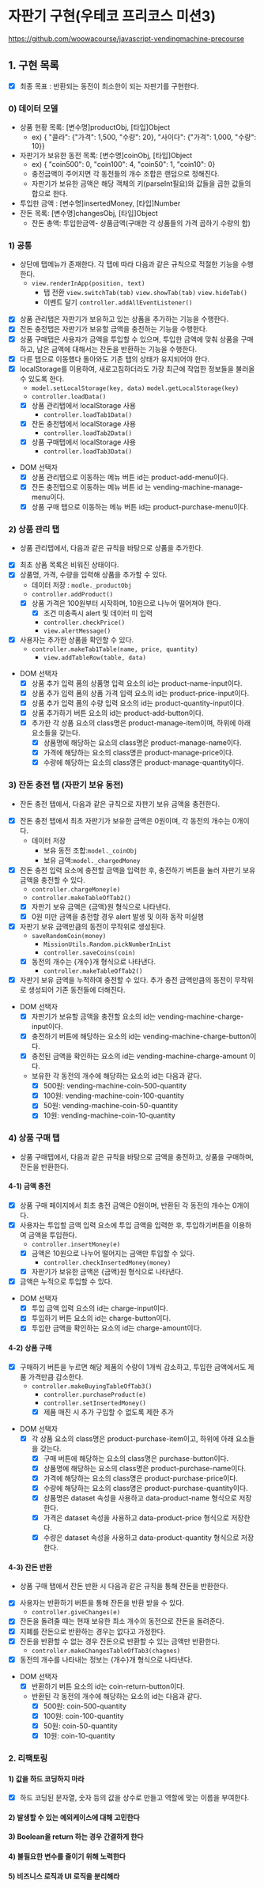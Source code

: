 # 자판기 구현(우테코 프리코스 미션3)

https://github.com/woowacourse/javascript-vendingmachine-precourse

## 1. 구현 목록

- [x] 최종 목표 : 반환되는 동전이 최소한이 되는 자판기를 구현한다.

### 0) 데이터 모델

- 상품 현황 목록: [변수명]productObj, [타입]Object
  - ex) { "콜라": {"가격": 1,500, "수량": 20}, "사이다": {"가격": 1,000, "수량": 10}}
- 자판기가 보유한 동전 목록: [변수명]coinObj, [타입]Object
  - ex) { "coin500": 0, "coin100": 4, "coin50": 1, "coin10": 0}
  - 충전금액이 주어지면 각 동전들의 개수 조합은 랜덤으로 정해진다.
  - 자판기가 보유한 금액은 해당 객체의 키(parseInt필요)와 값들을 곱한 값들의 합으로 한다.
- 투입한 금액 : [변수명]insertedMoney, [타입]Number
- 잔돈 목록: [변수명]changesObj, [타입]Object
  - 잔돈 총액: 투입한금액- 상품금액(구매한 각 상품들의 가격 곱하기 수량의 합)

### 1) 공통

- 상단에 탭메뉴가 존재한다. 각 탭에 따라 다음과 같은 규칙으로 적절한 기능을 수행한다.
  - `view.renderInApp(position, text)`
    - 탭 전환 `view.switchTab(tab)` `view.showTab(tab)` `view.hideTab()`
    - 이벤트 달기 `controller.addAllEventListener()`
- [x] 상품 관리탭은 자판기가 보유하고 있는 상품을 추가하는 기능을 수행한다.
- [x] 잔돈 충전탭은 자판기가 보유할 금액을 충전하는 기능을 수행한다.
- [x] 상품 구매탭은 사용자가 금액을 투입할 수 있으며, 투입한 금액에 맞춰 상품을 구매하고, 남은 금액에 대해서는 잔돈을 반환하는 기능을 수행한다.
- [x] 다른 탭으로 이동했다 돌아와도 기존 탭의 상태가 유지되어야 한다.
- [x] localStorage를 이용하여, 새로고침하더라도 가장 최근에 작업한 정보들을 불러올 수 있도록 한다.
  - `model.setLocalStorage(key, data)` `model.getLocalStorage(key)`
  - `controller.loadData()`
  - [x] 상품 관리탭에서 localStorage 사용
    - `controller.loadTab1Data()`
  - [x] 잔돈 충전탭에서 localStorage 사용
    - `controller.loadTab2Data()`
  - [x] 상품 구매탭에서 localStorage 사용
    - `controller.loadTab3Data()`
- DOM 선택자
  - [x] 상품 관리탭으로 이동하는 메뉴 버튼 id는 product-add-menu이다.
  - [x] 잔돈 충전탭으로 이동하는 메뉴 버튼 id 는 vending-machine-manage-menu이다.
  - [x] 상품 구매 탭으로 이동하는 메뉴 버튼 id는 product-purchase-menu이다.

### 2) 상품 관리 탭

- 상품 관리탭에서, 다음과 같은 규칙을 바탕으로 상품을 추가한다.
- [x] 최초 상품 목록은 비워진 상태이다.
- [x] 상품명, 가격, 수량을 입력해 상품을 추가할 수 있다.
  - 데이터 저장 : `modle._productObj`
  - `controller.addProduct()`
  - [x] 상품 가격은 100원부터 시작하며, 10원으로 나누어 떨어져야 한다.
    - [x] 조건 미충족시 alert 및 데이터 미 입력
    - `controller.checkPrice() `
    - `view.alertMessage() `
- [x] 사용자는 추가한 상품을 확인할 수 있다.
  - `controller.makeTab1Table(name, price, quantity) `
    - `view.addTableRow(table, data) `
- DOM 선택자
  - [x] 상품 추가 입력 폼의 상품명 입력 요소의 id는 product-name-input이다.
  - [x] 상품 추가 입력 폼의 상품 가격 입력 요소의 id는 product-price-input이다.
  - [x] 상품 추가 입력 폼의 수량 입력 요소의 id는 product-quantity-input이다.
  - [x] 상품 추가하기 버튼 요소의 id는 product-add-button이다.
  - [x] 추가한 각 상품 요소의 class명은 product-manage-item이며, 하위에 아래 요소들을 갖는다.
    - [x] 상품명에 해당하는 요소의 class명은 product-manage-name이다.
    - [x] 가격에 해당하는 요소의 class명은 product-manage-price이다.
    - [x] 수량에 해당하는 요소의 class명은 product-manage-quantity이다.

### 3) 잔돈 충전 탭 (자판기 보유 동전)

- 잔돈 충전 탭에서, 다음과 같은 규칙으로 자판기 보유 금액을 충전한다.
- [x] 잔돈 충전 탭에서 최초 자판기가 보유한 금액은 0원이며, 각 동전의 개수는 0개이다.
  - 데이터 저장
    - 보유 동전 조합:`model._coinObj`
    - 보유 금액:`model._chargedMoney`
- [x] 잔돈 충전 입력 요소에 충전할 금액을 입력한 후, 충전하기 버튼을 눌러 자판기 보유 금액을 충전할 수 있다.
  - `controller.chargeMoney(e)`
  - `controller.makeTableOfTab2()`
  - [x] 자판기 보유 금액은 {금액}원 형식으로 나타낸다.
  - [x] 0원 미만 금액을 충전할 경우 alert 발생 및 이하 동작 미실행
- [x] 자판기 보유 금액만큼의 동전이 무작위로 생성된다.
  - `saveRandomCoin(money)`
    - `MissionUtils.Random.pickNumberInList`
    - `controller.saveCoins(coin)`
  - [x] 동전의 개수는 {개수}개 형식으로 나타낸다.
    - `controller.makeTableOfTab2()`
- [x] 자판기 보유 금액을 누적하여 충전할 수 있다. 추가 충전 금액만큼의 동전이 무작위로 생성되어 기존 동전들에 더해진다.
- DOM 선택자
  - [x] 자판기가 보유할 금액을 충전할 요소의 id는 vending-machine-charge-input이다.
  - [x] 충전하기 버튼에 해당하는 요소의 id는 vending-machine-charge-button이다.
  - [x] 충전된 금액을 확인하는 요소의 id는 vending-machine-charge-amount 이다.
  - 보유한 각 동전의 개수에 해당하는 요소의 id는 다음과 같다.
    - [x] 500원: vending-machine-coin-500-quantity
    - [x] 100원: vending-machine-coin-100-quantity
    - [x] 50원: vending-machine-coin-50-quantity
    - [x] 10원: vending-machine-coin-10-quantity

### 4) 상품 구매 탭

- 상품 구매탭에서, 다음과 같은 규칙을 바탕으로 금액을 충전하고, 상품을 구매하며, 잔돈을 반환한다.

#### 4-1) 금액 충전

- [x] 상품 구매 페이지에서 최초 충전 금액은 0원이며, 반환된 각 동전의 개수는 0개이다.
- [x] 사용자는 투입할 금액 입력 요소에 투입 금액을 입력한 후, 투입하기버튼을 이용하여 금액을 투입한다.
  - `controller.insertMoney(e)`
  - [x] 금액은 10원으로 나누어 떨어지는 금액만 투입할 수 있다.
    - `controller.checkInsertedMoney(money)`
  - [x] 자판기가 보유한 금액은 {금액}원 형식으로 나타낸다.
- [x] 금액은 누적으로 투입할 수 있다.
- DOM 선택자
  - [x] 투입 금액 입력 요소의 id는 charge-input이다.
  - [x] 투입하기 버튼 요소의 id는 charge-button이다.
  - [x] 투입한 금액을 확인하는 요소의 id는 charge-amount이다.

#### 4-2) 상품 구매

- [x] 구매하기 버튼을 누르면 해당 제품의 수량이 1개씩 감소하고, 투입한 금액에서도 제품 가격만큼 감소한다.
  - `controller.makeBuyingTableOfTab3()`
    - `controller.purchaseProduct(e)`
    - `controller.setInsertedMoney()`
    - [x] 제품 매진 시 추가 구입할 수 없도록 제한 추가
- DOM 선택자
  - [x] 각 상품 요소의 class명은 product-purchase-item이고, 하위에 아래 요소들을 갖는다.
    - [x] 구매 버튼에 해당하는 요소의 class명은 purchase-button이다.
    - [x] 상품명에 해당하는 요소의 class명은 product-purchase-name이다.
    - [x] 가격에 해당하는 요소의 class명은 product-purchase-price이다.
    - [x] 수량에 해당하는 요소의 class명은 product-purchase-quantity이다.
    - [x] 상품명은 dataset 속성을 사용하고 data-product-name 형식으로 저장한다.
    - [x] 가격은 dataset 속성을 사용하고 data-product-price 형식으로 저장한다.
    - [x] 수량은 dataset 속성을 사용하고 data-product-quantity 형식으로 저장한다.

#### 4-3) 잔돈 반환

- 상품 구매 탭에서 잔돈 반환 시 다음과 같은 규칙을 통해 잔돈을 반환한다.
- [x] 사용자는 반환하기 버튼을 통해 잔돈을 반환 받을 수 있다.
  - `controller.giveChanges(e)`
- [x] 잔돈을 돌려줄 때는 현재 보유한 최소 개수의 동전으로 잔돈을 돌려준다.
- [x] 지폐를 잔돈으로 반환하는 경우는 없다고 가정한다.
- [x] 잔돈을 반환할 수 없는 경우 잔돈으로 반환할 수 있는 금액만 반환한다.
  - `controller.makeChangesTableOfTab3(chagnes)`
- [x] 동전의 개수를 나타내는 정보는 {개수}개 형식으로 나타낸다.
- DOM 선택자
  - [x] 반환하기 버튼 요소의 id는 coin-return-button이다.
  - 반환된 각 동전의 개수에 해당하는 요소의 id는 다음과 같다.
    - [x] 500원: coin-500-quantity
    - [x] 100원: coin-100-quantity
    - [x] 50원: coin-50-quantity
    - [x] 10원: coin-10-quantity

### 2. 리팩토링

#### 1) 값을 하드 코딩하지 마라

- [x] 하드 코딩된 문자열, 숫자 등의 값을 상수로 만들고 역할에 맞는 이름을 부여한다.

#### 2) 발생할 수 있는 예외케이스에 대해 고민한다

#### 3) Boolean을 return 하는 경우 간결하게 한다

#### 4) 불필요한 변수를 줄이기 위해 노력한다

#### 5) 비즈니스 로직과 UI 로직을 분리해라
